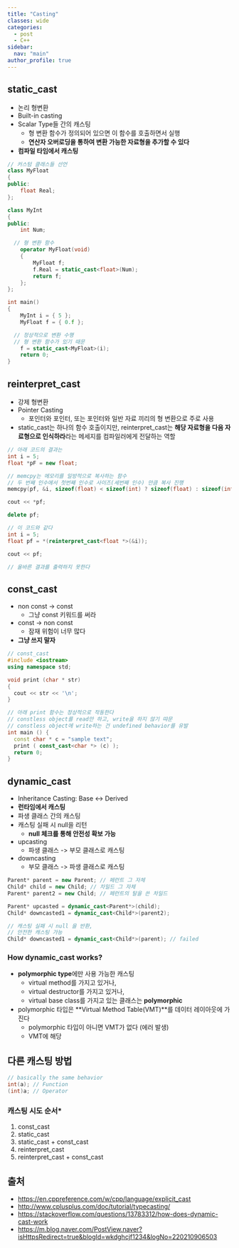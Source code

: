 ```yaml
---
title: "Casting"
classes: wide
categories: 
  - post
  - C++
sidebar:
  nav: "main"
author_profile: true
---
```


## static_cast
* 논리 형변환
* Built-in casting
* Scalar Type들 간의 캐스팅
  * 형 변환 함수가 정의되어 있으면 이 함수를 호출하면서 실행
  * **연산자 오버로딩을 통하여 변환 가능한 자료형을 추가할 수 있다**
* **컴파일 타임에서 캐스팅**

```c++
// 커스텀 클래스들 선언
class MyFloat
{
public:
	float Real;
};

class MyInt
{
public:
	int Num;

  // 형 변환 함수 
	operator MyFloat(void)
	{ 
		MyFloat f;
		f.Real = static_cast<float>(Num);
		return f;
	};
};

int main()
{
	MyInt i = { 5 };
	MyFloat f = { 0.f };

  // 정상적으로 변환 수행
  // 형 변환 함수가 있기 때문
	f = static_cast<MyFloat>(i);
	return 0;
}
```

## reinterpret_cast
* 강제 형변환
* Pointer Casting
  * 포인터와 포인터, 또는 포인터와 일반 자료 끼리의 형 변환으로 주로 사용
* static_cast는 하나의 함수 호출이지만, reinterpret_cast는 **해당 자료형을 다음 자료형으로 인식하라**라는 메세지를 컴파일러에게 전달하는 역할

```c++
// 아래 코드의 결과는
int i = 5;
float *pF = new float;

// memcpy는 메모리를 일방적으로 복사하는 함수
// 두 번째 인수에서 첫번째 인수로 사이즈(세번째 인수) 만큼 복사 진행
memcpy(pf, &i, sizeof(float) < sizeof(int) ? sizeof(float) : sizeof(int));

cout << *pf;

delete pf;

// 이 코드와 같다
int i = 5;
float pf = *(reinterpret_cast<float *>(&i));

cout << pf;

// 올바른 결과를 출력하지 못한다
```

## const_cast
* non const -> const
    * 그냥 const 키워드를 써라
* const -> non const
    * 잠재 위험이 너무 많다
* **그냥 쓰지 말자**

```c++
// const_cast
#include <iostream>
using namespace std;

void print (char * str)
{
  cout << str << '\n';
}

// 아래 print 함수는 정상적으로 작동한다 
// constless object를 read만 하고, write을 하지 않기 땨문
// constless object에 write하는 건 undefined behavior를 유발
int main () {
  const char * c = "sample text";
  print ( const_cast<char *> (c) );
  return 0;
}
```

## dynamic_cast
* Inheritance Casting: Base <-> Derived
* **런타임에서 캐스팅**
* 파생 클래스 간의 캐스팅
* 캐스팅 실패 시 null을 리턴
  * **null 체크를 통해 안전성 확보 가능**
* upcasting
  * 파생 클래스 -> 부모 클래스로 캐스팅
* downcasting
  * 부모 클래스 -> 파생 클래스로 캐스팅

```c++
Parent* parent = new Parent; // 페런트 그 자체
Child* child = new Child; // 차일드 그 자체
Parent* parent2 = new Child; // 페런트의 탈을 쓴 차일드

Parent* upcasted = dynamic_cast<Parent*>(child);
Child* downcasted1 = dynamic_cast<Child*>(parent2);

// 캐스팅 실패 시 null 을 반환,
// 안전한 캐스팅 가능
Child* downcasted1 = dynamic_cast<Child*>(parent); // failed
```

### How dynamic_cast works?
* **polymorphic type**에만 사용 가능한 캐스팅
  * virtual method를 가지고 있거나, 
  * virtual destructor를 가지고 있거나,
  * virtual base class를 가지고 있는 클래스는 **polymorphic**
* polymorphic 타입은 **Virtual Method Table(VMT)**를 데이터 레이아웃에 가진다
  * polymorphic 타입이 아니면 VMT가 없다 (에러 발생)
  * VMT에 해당 

## 다른 캐스팅 방법

```c++
// basically the same behavior
int(a); // Function
(int)a; // Operator
```
### 캐스팅 시도 순서*
1. const_cast 
2. static_cast 
3. static_cast + const_cast 
4. reinterpret_cast 
5. reinterpret_cast  + const_cast 

## 출처
* <https://en.cppreference.com/w/cpp/language/explicit_cast>
* <http://www.cplusplus.com/doc/tutorial/typecasting/>
* <https://stackoverflow.com/questions/13783312/how-does-dynamic-cast-work>
* <https://m.blog.naver.com/PostView.naver?isHttpsRedirect=true&blogId=wkdghcjf1234&logNo=220210906503>
